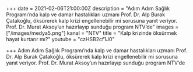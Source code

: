 +++
date = 2021-02-06T21:00:00Z
description = "Adım Adım Sağlık Programı’nda kalp ve damar hastalıkları uzmanı Prof. Dr. Alp Burak Çatakoğlu, öksürerek kalp krizi engellenebilir mi sorusuna yanıt veriyor. Prof. Dr. Murat Aksoy’un hazırlayıp sunduğu program NTV’de"
images = ["/images/medya5.png"]
kanal = "NTV"
title = "Kalp krizinde öksürmek hayat kurtarır mı?"
youtube = "czHSB2cf1J0"

+++
Adım Adım Sağlık Programı’nda kalp ve damar hastalıkları uzmanı Prof. Dr. Alp Burak Çatakoğlu, öksürerek kalp krizi engellenebilir mi sorusuna yanıt veriyor. Prof. Dr. Murat Aksoy’un hazırlayıp sunduğu program NTV’de